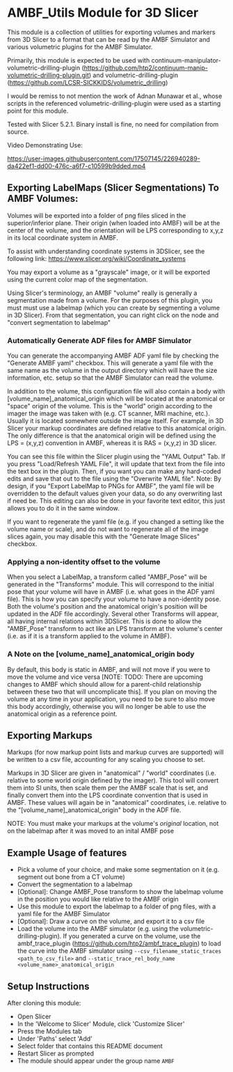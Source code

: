 # AMBF_Utils Module for 3D Slicer
This module is a collection of utilities for exporting volumes and markers from 3D Slicer to a format that can be read by the AMBF Simulator and various volumetric plugins for the AMBF Simulator.

Primarily, this module is expected to be used with continuum-manipulator-volumetric-drilling-plugin (https://github.com/htp2/continuum-manip-volumetric-drilling-plugin.git) and volumetric-drilling-plugin (https://github.com/LCSR-SICKKIDS/volumetric_drilling)

I would be remiss to not mention the work of Adnan Munawar et al., whose scripts in the referenced volumetric-drilling-plugin were used as a starting point for this module.

Tested with Slicer 5.2.1. Binary install is fine, no need for compilation from source.

Video Demonstrating Use:

https://user-images.githubusercontent.com/17507145/226940289-da422ef1-dd00-476c-a6f7-c10599b9dded.mp4


## Exporting LabelMaps (Slicer Segmentations) To AMBF Volumes:
Volumes will be exported into a folder of png files sliced in the superior/inferior plane. Their origin (when loaded into AMBF) will be at the center of the volume, and the orientation will be LPS corresponding to x,y,z in its local coordinate system in AMBF. 

To assist with understanding coordinate systems in 3DSlicer, see the following link: https://www.slicer.org/wiki/Coordinate_systems

You may export a volume as a "grayscale" image, or it will be exported using the current color map of the segmentation.

Using Slicer's terminology, an AMBF "volume" really is generally a segmentation made from a volume. For the purposes of this plugin, you must must use a labelmap (which you can create by segmenting a volume in 3D Slicer). From that segmentation, you can right click on the node and "convert segmentation to labelmap"

### Automatically Generate ADF files for AMBF Simulator
You can generate the accompanying AMBF ADF yaml file by checking the "Generate AMBF yaml" checkbox. This will generate a yaml file with the same name as the volume in the output directory which will have the size information, etc. setup so that the AMBF Simulator can read the volume.

In addition to the volume, this configuration file will also contain a body with [volume_name]_anatomical_origin which will be located at the anatomical or "space" origin of the volume. This is the "world" origin according to the imager the image was taken with (e.g. CT scanner, MRI machine, etc.). Usually it is located somewhere outside the image itself. For example, in 3D Slicer your markup coordinates are defined relative to this anatomical origin. The only difference is that the anatomical origin will be defined using the LPS = (x,y,z) convention in AMBF, whereas it is RAS = (x,y,z) in 3D slicer.

You can see this file within the Slicer plugin using the "YAML Output" Tab. If you press "Load/Refresh YAML File", it will update that text from the file into the text box in the plugin. Then, if you want you can make any hard-coded edits and save that out to the file using the "Overwrite YAML file". Note: By design, if you "Export LabelMap to PNGs for AMBF", the yaml file will be overridden to the default values given your data, so do any overwriting last if need be. This editing can also be done in your favorite text editor, this just allows you to do it in the same window.

If you want to regenerate the yaml file (e.g. if you changed a setting like the volume name or scale), and do not want to regenerate all of the image slices again, you may disable this with the "Generate Image Slices" checkbox.

### Applying a non-identity offset to the volume
When you select a LabelMap, a transform called "AMBF_Pose" will be generated in the "Transforms" module. This will correspond to the initial pose that your volume will have in AMBF (i.e. what goes in the ADF yaml file). This is how you can specify your volume to have a non-identity pose. Both the volume's position and the anatomical origin's position will be updated in the ADF file accordingly. Several other Transforms will appear, all having internal relations within 3DSlicer. This is done to allow the "AMBF_Pose" transform to act like an LPS transform at the volume's center (i.e. as if it is a transform applied to the volume in AMBF).

### A Note on the [volume_name]_anatomical_origin body
By default, this body is static in AMBF, and will not move if you were to move the volume and vice versa [NOTE: TODO: There are upcoming changes to AMBF which should allow for a parent-child relationship between these two that will uncomplicate this]. If you plan on moving the volume at any time in your application, you need to be sure to also move this body accordingly, otherwise you will no longer be able to use the anatomical origin as a reference point.

## Exporting Markups
Markups (for now markup point lists and markup curves are supported) will be written to a csv file, accounting for any scaling you choose to set.

Markups in 3D Slicer are given in "anatomical" / "world" coordinates (i.e. relative to some world origin defined by the imager). This tool will convert them into SI units, then scale them per the AMBF scale that is set, and finally convert them into the LPS coordinate convention that is used in AMBF. These values will again be in "anatomical" coordinates, i.e. relative to the "[volume_name]_anatomical_origin" body in the ADF file.

NOTE: You must make your markups at the volume's *original* location, not on the labelmap after it was moved to an inital AMBF pose

## Example Usage of features
- Pick a volume of your choice, and make some segmentation on it (e.g. segment out bone from a CT volume)
- Convert the segmentation to a labelmap
- [Optional]: Change AMBF_Pose transform to show the labelmap volume in the position you would like relative to the AMBF origin
- Use this module to export the labelmap to a folder of png files, with a yaml file for the AMBF Simulator
- [Optional]: Draw a curve on the volume, and export it to a csv file
- Load the volume into the AMBF simulator (e.g. using the volumetric-drilling-plugin). If you generated a curve on the volume, use the ambf_trace_plugin (https://github.com/htp2/ambf_trace_plugin) to load the curve into the AMBF simulator using ```--csv_filename_static_traces <path_to_csv_file>``` and ```--static_trace_rel_body_name <volume_name>_anatomical_origin```


## Setup Instructions
After cloning this module:
- Open Slicer
- In the 'Welcome to Slicer' Module, click 'Customize Slicer'
- Press the Modules tab
- Under 'Paths' select 'Add'
- Select folder that contains this README document
- Restart Slicer as prompted
- The module should appear under the group name ```AMBF```

